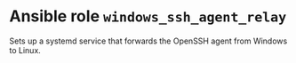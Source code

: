 # Ansible role `windows_ssh_agent_relay`

Sets up a systemd service that forwards the OpenSSH agent from Windows to Linux.
